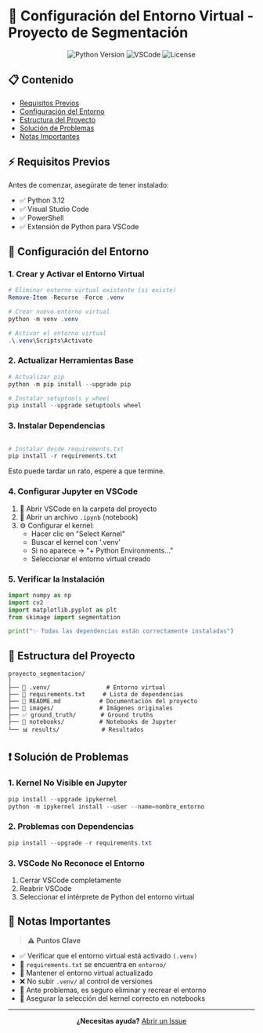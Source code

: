 # 🔧 Configuración del Entorno Virtual - Proyecto de Segmentación

<div align="center">

![Python Version](https://img.shields.io/badge/Python-3.12-blue.svg)
![VSCode](https://img.shields.io/badge/IDE-VS%20Code-blue.svg)
![License](https://img.shields.io/badge/License-MIT-green.svg)

</div>

## 📋 Contenido
- [Requisitos Previos](#requisitos-previos)
- [Configuración del Entorno](#configuración-del-entorno)
- [Estructura del Proyecto](#estructura-del-proyecto)
- [Solución de Problemas](#solución-de-problemas)
- [Notas Importantes](#notas-importantes)

## ⚡ Requisitos Previos

Antes de comenzar, asegúrate de tener instalado:

- ✅ Python 3.12
- ✅ Visual Studio Code
- ✅ PowerShell
- ✅ Extensión de Python para VSCode

## 🚀 Configuración del Entorno

### 1. Crear y Activar el Entorno Virtual

```powershell
# Eliminar entorno virtual existente (si existe)
Remove-Item -Recurse -Force .venv

# Crear nuevo entorno virtual
python -m venv .venv

# Activar el entorno virtual
.\.venv\Scripts\Activate
```

### 2. Actualizar Herramientas Base

```powershell
# Actualizar pip
python -m pip install --upgrade pip

# Instalar setuptools y wheel
pip install --upgrade setuptools wheel
```

### 3. Instalar Dependencias

```powershell

# Instalar desde requirements.txt
pip install -r requirements.txt
```
Esto puede tardar un rato, espere a que termine.

### 4. Configurar Jupyter en VSCode

1. 📁 Abrir VSCode en la carpeta del proyecto
2. 📓 Abrir un archivo `.ipynb` (notebook)
3. ⚙️ Configurar el kernel:
   - Hacer clic en "Select Kernel"
   - Buscar el kernel con '.venv'
   - Si no aparece → "+ Python Environments..."
   - Seleccionar el entorno virtual creado

### 5. Verificar la Instalación

```python
import numpy as np
import cv2
import matplotlib.pyplot as plt
from skimage import segmentation

print("✨ Todas las dependencias están correctamente instaladas")
```

## 📁 Estructura del Proyecto

```
proyecto_segmentacion/
│
├── 🔧 .venv/                # Entorno virtual
├── 📝 requirements.txt     # Lista de dependencias
├── 📘 README.md           # Documentación del proyecto
├── 📸 images/             # Imágenes originales
├── ✅ ground_truth/       # Ground truths
├── 📓 notebooks/          # Notebooks de Jupyter
└── 📊 results/            # Resultados
```

## ❗ Solución de Problemas

### 1. Kernel No Visible en Jupyter

```powershell
pip install --upgrade ipykernel
python -m ipykernel install --user --name=nombre_entorno
```

### 2. Problemas con Dependencias

```powershell
pip install --upgrade -r requirements.txt
```

### 3. VSCode No Reconoce el Entorno
1. Cerrar VSCode completamente
2. Reabrir VSCode
3. Seleccionar el intérprete de Python del entorno virtual

## 📌 Notas Importantes

> ⚠️ **Puntos Clave**

- ✅ Verificar que el entorno virtual está activado `(.venv)`
- 📝 `requirements.txt` se encuentra en `entorno/`
- 🔄 Mantener el entorno virtual actualizado
- ❌ No subir `.venv/` al control de versiones
- 🔧 Ante problemas, es seguro eliminar y recrear el entorno
- 🎯 Asegurar la selección del kernel correcto en notebooks

---

<div align="center">

**¿Necesitas ayuda?** [Abrir un Issue](https://github.com/eni2910/evaluacion-de-segmentacion/issues)

</div>
